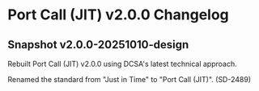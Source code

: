 # Port Call (JIT) v2.0.0 Changelog

## Snapshot v2.0.0-20251010-design

Rebuilt Port Call (JIT) v2.0.0 using DCSA's latest technical approach.

Renamed the standard from "Just in Time" to "Port Call (JIT)". (SD-2489)
